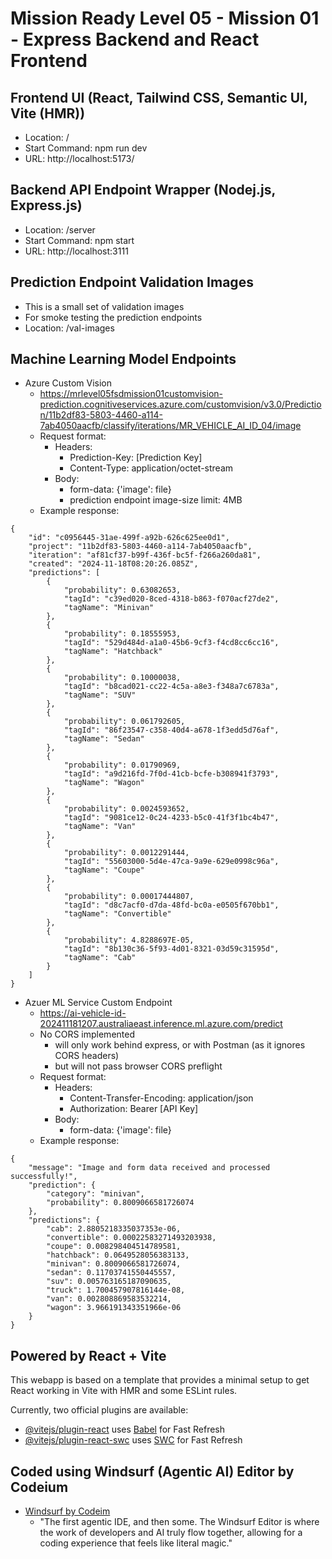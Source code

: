 # Mission Ready Level 05 - Mission 01 - Express Backend and React Frontend

## Frontend UI (React, Tailwind CSS, Semantic UI, Vite (HMR))

  * Location: /
  * Start Command: npm run dev
  * URL: http://localhost:5173/

## Backend API Endpoint Wrapper (Nodej.js, Express.js)

  * Location: /server
  * Start Command: npm start
  * URL: http://localhost:3111
  
## Prediction Endpoint Validation Images

  * This is a small set of validation images
  * For smoke testing the prediction endpoints
  * Location: /val-images

## Machine Learning Model Endpoints

  * Azure Custom Vision
    * https://mrlevel05fsdmission01customvision-prediction.cognitiveservices.azure.com/customvision/v3.0/Prediction/11b2df83-5803-4460-a114-7ab4050aacfb/classify/iterations/MR_VEHICLE_AI_ID_04/image
    * Request format:
      * Headers:
        * Prediction-Key: [Prediction Key]
        * Content-Type: application/octet-stream
      * Body:
        * form-data: {'image': file}
        * prediction endpoint image-size limit: 4MB
    * Example response:

```
{
    "id": "c0956445-31ae-499f-a92b-626c625ee0d1",
    "project": "11b2df83-5803-4460-a114-7ab4050aacfb",
    "iteration": "af81cf37-b99f-436f-bc5f-f266a260da81",
    "created": "2024-11-18T08:20:26.085Z",
    "predictions": [
        {
            "probability": 0.63082653,
            "tagId": "c39ed020-8ced-4318-b863-f070acf27de2",
            "tagName": "Minivan"
        },
        {
            "probability": 0.18555953,
            "tagId": "529d484d-a1a0-45b6-9cf3-f4cd8cc6cc16",
            "tagName": "Hatchback"
        },
        {
            "probability": 0.10000038,
            "tagId": "b8cad021-cc22-4c5a-a8e3-f348a7c6783a",
            "tagName": "SUV"
        },
        {
            "probability": 0.061792605,
            "tagId": "86f23547-c358-40d4-a678-1f3edd5d76af",
            "tagName": "Sedan"
        },
        {
            "probability": 0.01790969,
            "tagId": "a9d216fd-7f0d-41cb-bcfe-b308941f3793",
            "tagName": "Wagon"
        },
        {
            "probability": 0.0024593652,
            "tagId": "9081ce12-0c24-4233-b5c0-41f3f1bc4b47",
            "tagName": "Van"
        },
        {
            "probability": 0.0012291444,
            "tagId": "55603000-5d4e-47ca-9a9e-629e0998c96a",
            "tagName": "Coupe"
        },
        {
            "probability": 0.00017444807,
            "tagId": "d8c7acf0-d7da-48fd-bc0a-e0505f670bb1",
            "tagName": "Convertible"
        },
        {
            "probability": 4.8288697E-05,
            "tagId": "8b130c36-5f93-4d01-8321-03d59c31595d",
            "tagName": "Cab"
        }
    ]
}
```

  * Azuer ML Service Custom Endpoint
    * https://ai-vehicle-id-202411181207.australiaeast.inference.ml.azure.com/predict
    * No CORS implemented
      * will only work behind express, or with Postman (as it ignores CORS headers)
      * but will not pass browser CORS preflight
    * Request format:
      * Headers:
        * Content-Transfer-Encoding: application/json
        * Authorization: Bearer [API Key]
      * Body:
        * form-data: {'image': file}
    * Example response:

```
{
    "message": "Image and form data received and processed successfully!",
    "prediction": {
        "category": "minivan",
        "probability": 0.8009066581726074
    },
    "predictions": {
        "cab": 2.8805218335037353e-06,
        "convertible": 0.00022583271493203938,
        "coupe": 0.008298404514789581,
        "hatchback": 0.0649528056383133,
        "minivan": 0.8009066581726074,
        "sedan": 0.11703741550445557,
        "suv": 0.005763165187090635,
        "truck": 1.700457907816144e-08,
        "van": 0.002808869583532214,
        "wagon": 3.966191343351966e-06
    }
}
```

## Powered by React + Vite

This webapp is based on a  template that provides a minimal setup to get React working in Vite with HMR and some ESLint rules.

Currently, two official plugins are available:

- [@vitejs/plugin-react](https://github.com/vitejs/vite-plugin-react/blob/main/packages/plugin-react/README.md) uses [Babel](https://babeljs.io/) for Fast Refresh
- [@vitejs/plugin-react-swc](https://github.com/vitejs/vite-plugin-react-swc) uses [SWC](https://swc.rs/) for Fast Refresh

## Coded using  Windsurf (Agentic AI) Editor by Codeium

- [Windsurf by Codeim](https://codeium.com/windsurf)
  - "The first agentic IDE, and then some. The Windsurf Editor is where the work of developers and AI truly flow together, allowing for a coding experience that feels like literal magic."
